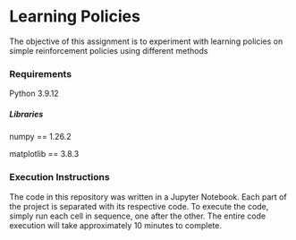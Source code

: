 # Learning Policies

The objective of this assignment is  to experiment with learning policies on simple reinforcement policies using different methods

### Requirements

Python 3.9.12

##### Libraries
numpy == 1.26.2

matplotlib == 3.8.3

### Execution Instructions

The code in this repository was written in a Jupyter Notebook. Each part of the project is separated with its respective code. To execute the code, simply run each cell in sequence, one after the other. The entire code execution will take approximately 10 minutes to complete. 
